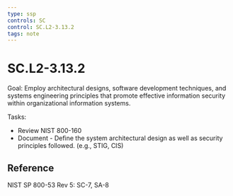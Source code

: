 ```yaml
---
type: ssp
controls: SC
control: SC.L2-3.13.2
tags: note
---
```


# SC.L2-3.13.2

Goal: Employ architectural designs, software development techniques, and systems engineering principles that promote effective information security within organizational information systems.

Tasks:

- Review NIST 800-160
- Document - Define the system architectural design as well as security principles followed. (e.g., STIG, CIS)

## Reference

NIST SP 800-53 Rev 5: SC-7, SA-8
